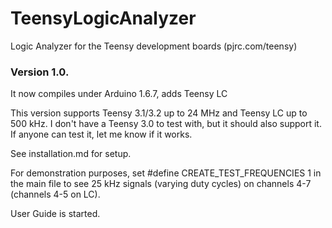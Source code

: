 # TeensyLogicAnalyzer
Logic Analyzer for the Teensy development boards (pjrc.com/teensy)

### Version 1.0.

It now compiles under Arduino 1.6.7, adds Teensy LC

This version supports Teensy 3.1/3.2 up to 24 MHz and Teensy LC up to 500 kHz. I don't have a Teensy 3.0 to test with, but it should also support it. If anyone can test it, let me know if it works.

See installation.md for setup.

For demonstration purposes, set #define CREATE_TEST_FREQUENCIES 1 in the main file to see 25 kHz signals (varying duty cycles) on channels 4-7 (channels 4-5 on LC).

User Guide is started.